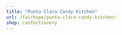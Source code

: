 ```yaml
---
title: "Punta Clara Candy Kitchen"
url: /fairhope/punta-clara-candy-kitchen/
shop: confectionery
---
```

